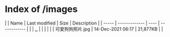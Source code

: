 # Index of /images

| | Name  | Last modified | Size | Description |
| ----- | ------------- | ---- | ------------ |
| | [..](..)  |   |   | |
| | 可愛狗狗照片.jpg  | 14-Dec-2021 06:17  | 21,877KB  | |

